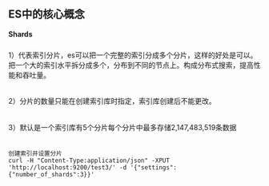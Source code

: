 ES中的核心概念
---

**Shards**
###
1）代表索引分片，es可以把一个完整的索引分成多个分片，这样的好处是可以。把一个大的索引水平拆分成多个，分布到不同的节点上。构成分布式搜索，提高性能和吞吐量。
######
2）分片的数量只能在创建索引库时指定，索引库创建后不能更改。
######
3）默认是一个索引库有5个分片每个分片中最多存储2,147,483,519条数据
######
    
    创建索引并设置分片
    curl -H "Content-Type:application/json" -XPUT 'http://localhost:9200/test3/' -d '{"settings":{"number_of_shards":3}}'